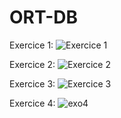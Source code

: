 # ORT-DB

Exercice 1:
![Exercice 1](https://user-images.githubusercontent.com/117092413/204230100-0ad1c87b-4736-4301-9cd0-0fa7da54e15d.png)

Exercice 2:
![Exercice 2](https://user-images.githubusercontent.com/117092413/204230158-a70c50cd-01fe-4742-99b7-9fd0ca07cd57.png)

Exercice 3:
![Exercice 3](https://user-images.githubusercontent.com/117092413/204234663-d4d26ada-91ae-48a6-8c05-3457356353a9.png)

Exercice 4:
![exo4](https://user-images.githubusercontent.com/117092413/218869288-6ac1484d-3dd2-4619-b45a-d80965d94f66.png)
